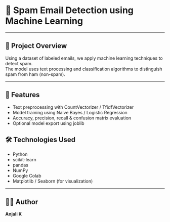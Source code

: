 
# 📧 Spam Email Detection using Machine Learning


---

## 🚀 Project Overview

Using a dataset of labeled emails, we apply machine learning techniques to detect spam.  
The model uses text processing and classification algorithms to distinguish spam from ham (non-spam).

---


## 🧠 Features

- Text preprocessing with CountVectorizer / TfidfVectorizer
- Model training using Naive Bayes / Logistic Regression
- Accuracy, precision, recall & confusion matrix evaluation
- Optional model export using joblib


## 🛠️ Technologies Used

- Python
- scikit-learn
- pandas
- NumPy
- Google Colab
- Matplotlib / Seaborn (for visualization)

---


## 🙋‍♂️ Author

**Anjali K**  


